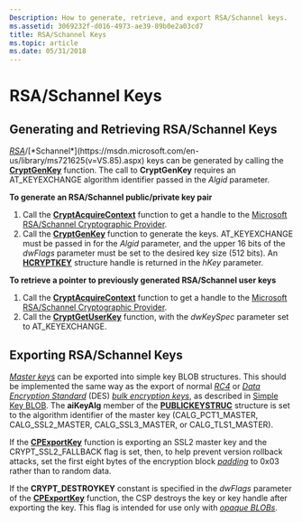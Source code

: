 ```yaml
---
Description: How to generate, retrieve, and export RSA/Schannel keys.
ms.assetid: 3069232f-d016-4973-ae39-89b0e2a03cd7
title: RSA/Schannel Keys
ms.topic: article
ms.date: 05/31/2018
---
```


# RSA/Schannel Keys

## Generating and Retrieving RSA/Schannel Keys

[*RSA*](https://msdn.microsoft.com/en-us/library/ms721604(v=VS.85).aspx)/[*Schannel*](https://msdn.microsoft.com/en-us/library/ms721625(v=VS.85).aspx) keys can be generated by calling the [**CryptGenKey**](/windows/desktop/api/Wincrypt/nf-wincrypt-cryptgenkey) function. The call to **CryptGenKey** requires an AT\_KEYEXCHANGE algorithm identifier passed in the *Algid* parameter.

**To generate an RSA/Schannel public/private key pair**

1.  Call the [**CryptAcquireContext**](/windows/desktop/api/Wincrypt/nf-wincrypt-cryptacquirecontexta) function to get a handle to the [Microsoft RSA/Schannel Cryptographic Provider](microsoft-rsa-schannel-cryptographic-provider.md).
2.  Call the [**CryptGenKey**](/windows/desktop/api/Wincrypt/nf-wincrypt-cryptgenkey) function to generate the keys. AT\_KEYEXCHANGE must be passed in for the *Algid* parameter, and the upper 16 bits of the *dwFlags* parameter must be set to the desired key size (512 bits). An [**HCRYPTKEY**](hcryptkey.md) structure handle is returned in the *hKey* parameter.

**To retrieve a pointer to previously generated RSA/Schannel user keys**

1.  Call the [**CryptAcquireContext**](/windows/desktop/api/Wincrypt/nf-wincrypt-cryptacquirecontexta) function to get a handle to the [Microsoft RSA/Schannel Cryptographic Provider](microsoft-rsa-schannel-cryptographic-provider.md).
2.  Call the [**CryptGetUserKey**](/windows/desktop/api/Wincrypt/nf-wincrypt-cryptgetuserkey) function, with the *dwKeySpec* parameter set to AT\_KEYEXCHANGE.

## Exporting RSA/Schannel Keys

[*Master keys*](https://msdn.microsoft.com/en-us/library/ms721594(v=VS.85).aspx) can be exported into simple key BLOB structures. This should be implemented the same way as the export of normal [*RC4*](https://msdn.microsoft.com/en-us/library/ms721604(v=VS.85).aspx) or [*Data Encryption Standard*](https://msdn.microsoft.com/en-us/library/ms721573(v=VS.85).aspx) (DES) [*bulk encryption keys*](https://msdn.microsoft.com/en-us/library/ms721569(v=VS.85).aspx), as described in [Simple Key BLOB](https://www.bing.com/search?q=Simple+Key+BLOB). The **aiKeyAlg** member of the [**PUBLICKEYSTRUC**](/windows/desktop/api/Wincrypt/ns-wincrypt-publickeystruc) structure is set to the algorithm identifier of the master key (CALG\_PCT1\_MASTER, CALG\_SSL2\_MASTER, CALG\_SSL3\_MASTER, or CALG\_TLS1\_MASTER).

If the [**CPExportKey**](https://www.bing.com/search?q=**CPExportKey**) function is exporting an SSL2 master key and the CRYPT\_SSL2\_FALLBACK flag is set, then, to help prevent version rollback attacks, set the first eight bytes of the encryption block [*padding*](https://msdn.microsoft.com/en-us/library/ms721603(v=VS.85).aspx) to 0x03 rather than to random data.

If the **CRYPT\_DESTROYKEY** constant is specified in the *dwFlags* parameter of the [**CPExportKey**](https://www.bing.com/search?q=**CPExportKey**) function, the CSP destroys the key or key handle after exporting the key. This flag is intended for use only with [*opaque BLOBs*](https://msdn.microsoft.com/en-us/library/ms721599(v=VS.85).aspx).

 

 



